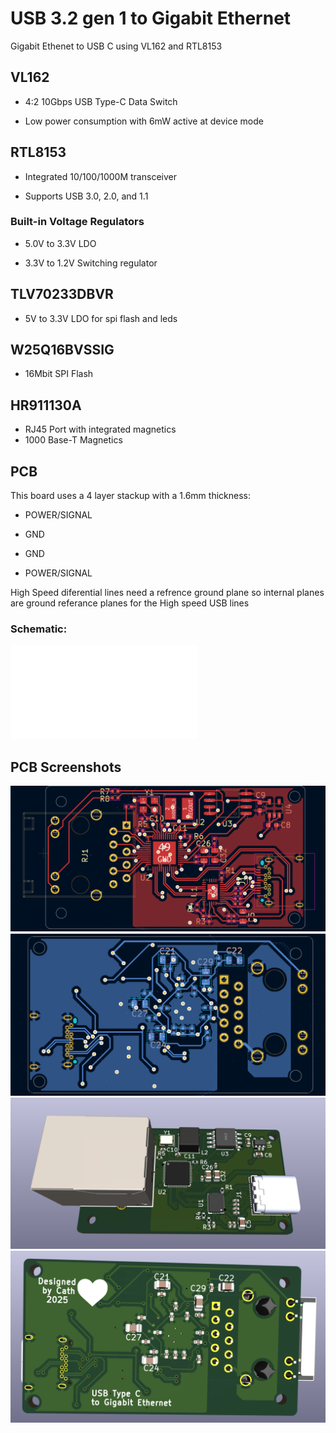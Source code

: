 # USB 3.2 gen 1 to Gigabit Ethernet
 Gigabit Ethenet to USB C using VL162 and RTL8153


 ## VL162

  - 4:2 10Gbps USB Type-C Data Switch

  - Low power consumption with 6mW active at device mode


 ## RTL8153 

  - Integrated 10/100/1000M transceiver

  - Supports USB 3.0, 2.0, and 1.1

 ###  Built-in Voltage Regulators

- 5.0V to 3.3V LDO

- 3.3V to 1.2V Switching regulator



 ## TLV70233DBVR

 - 5V to 3.3V LDO for spi flash and leds

 ## W25Q16BVSSIG

 - 16Mbit SPI Flash  

 ## HR911130A
 - RJ45 Port with integrated magnetics 
 - 1000 Base-T Magnetics 


  

## PCB 
This board uses a 4 layer stackup with a  1.6mm thickness:

- POWER/SIGNAL

- GND
  
- GND
  
- POWER/SIGNAL

High Speed diferential lines need a refrence ground plane so internal planes are ground referance planes for the High speed USB lines

### Schematic:
![Schematic](/USB%203.2%20gen%201%20to%20Gigabit%20Ethernet.pdf)
## PCB Screenshots

![usb3ethfront](pics/front.png)
![usb3ethback](pics/back.png)
![usb3ethfront3d](pics/front_3d.png)
![usb3ethback3d](pics/back_3d.png)
